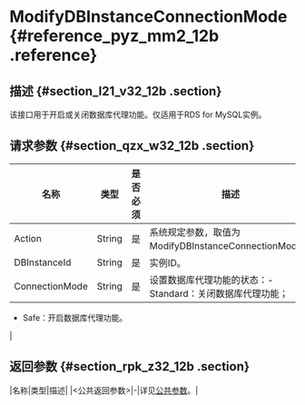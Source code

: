 # ModifyDBInstanceConnectionMode {#reference_pyz_mm2_12b .reference}

## 描述 {#section_l21_v32_12b .section}

该接口用于开启或关闭数据库代理功能。仅适用于RDS for MySQL实例。

## 请求参数 {#section_qzx_w32_12b .section}

|名称|类型|是否必须|描述|
|--|--|----|--|
|Action|String|是|系统规定参数，取值为ModifyDBInstanceConnectionMode。|
|DBInstanceId|String|是|实例ID。|
|ConnectionMode|String|是|设置数据库代理功能的状态：-   Standard：关闭数据库代理功能；
-   Safe：开启数据库代理功能。

|

## 返回参数 {#section_rpk_z32_12b .section}

|名称|类型|描述|
|<公共返回参数\>|-|详见[公共参数](intl.zh-CN/API参考/使用API/公共参数.md#)。|

